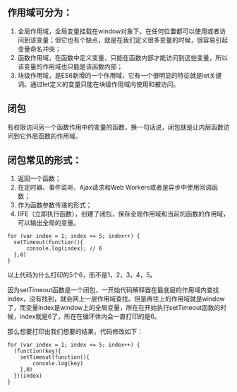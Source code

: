 ## 作用域可分为：
1. 全局作用域，全局变量挂载在window对象下，在任何位置都可以使用或者访问到该变量；但它也有个缺点，就是在我们定义很多变量的时候，很容易引起变量命名冲突；
2. 函数作用域，在函数中定义变量，只能在函数内部才能访问到这些变量，所以该变量的作用域也只能是该函数内部；
3. 块级作用域，是ES6新增的一个作用域，它有一个很明显的特征就是let关键词。通过let定义的变量只能在块级作用域内使用和被访问。


## 闭包

有权限访问另一个函数作用中的变量的函数，换一句话说，闭包就是让内层函数访问到它外层函数的作用域。

## 闭包常见的形式：
1. 返回一个函数；
2. 在定时器、事件监听、Ajax请求和Web Workers或者是异步中使用回调函数；
3. 作为函数参数传递的形式；
4. IIFE（立即执行函数），创建了闭包，保存全局作用域和当前的函数的作用域，可以输出全局的变量。

```
for (var index = 1; index <= 5; index++) {
  setTimeout(function(){
      console.log(index); // 6
  },0)
}
```

以上代码为什么打印的5个6，而不是1，2，3，4，5。

因为setTimeout函数是一个闭包，一开始代码解释器在最底层的作用域内查找index，没有找到，就会网上一层作用域查找。但是再往上的作用域就是window了，而变量index是window上的全局变量，所在在开始执行setTimeout函数的时候，index就是6了，所在在循环体内会一直打印的是6。

那么想要打印出我们想要的结果，代码修改如下：
```
for (var index = 1; index <= 5; index++) {
  (function(key){
    setTimeout(function(){
        console.log(key)
    },0)
  })(index)
}
```
